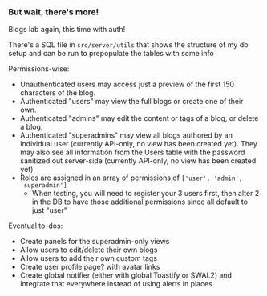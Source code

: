 ### But wait, there's more!

Blogs lab again, this time with auth!

There's a SQL file in `src/server/utils` that shows the structure of my db setup and can be run to prepopulate the tables with some info

Permissions-wise:

- Unauthenticated users may access just a preview of the first 150 characters of the blog. 
- Authenticated "users" may view the full blogs or create one of their own.
- Authenticated "admins" may edit the content or tags of a blog, or delete a blog.
- Authenticated "superadmins" may view all blogs authored by an individual user (currently API-only, no view has been created yet). They may also see all information from the Users table with the password sanitized out server-side (currently API-only, no view has been created yet).
- Roles are assigned in an array of permissions of `['user', 'admin', 'superadmin']`
  - When testing, you will need to register your 3 users first, then alter 2 in the DB to have those additional permissions since all default to just "user"



Eventual to-dos: 

- Create panels for the superadmin-only views
- Allow users to edit/delete their own blogs
- Allow users to add their own custom tags
- Create user profile page? with avatar links
- Create global notifier (either with global Toastify or SWAL2) and integrate that everywhere instead of using alerts in places